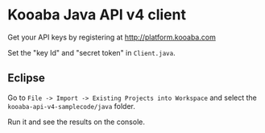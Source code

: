 Kooaba Java API v4 client
=========================

Get your API keys by registering at http://platform.kooaba.com

Set the "key Id" and "secret token" in `Client.java`.


Eclipse
-------

Go to `File -> Import -> Existing Projects into Workspace` and select the `kooaba-api-v4-samplecode/java` folder.

Run it and see the results on the console.

